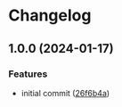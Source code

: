 # Changelog

## 1.0.0 (2024-01-17)


### Features

* initial commit ([26f6b4a](https://github.com/actionhippie/install-packwiz/commit/26f6b4a0dc3a410f29cd2a6254d8beab40329403))
